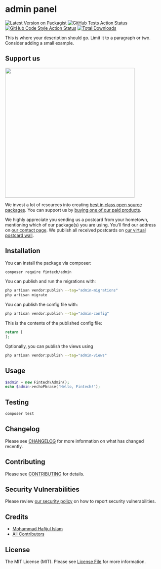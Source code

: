 # admin panel

[![Latest Version on Packagist](https://img.shields.io/packagist/v/fintech/admin.svg?style=flat-square)](https://packagist.org/packages/fintech/admin)
[![GitHub Tests Action Status](https://img.shields.io/github/actions/workflow/status/fintech/admin/run-tests.yml?branch=main&label=tests&style=flat-square)](https://github.com/fintech/admin/actions?query=workflow%3Arun-tests+branch%3Amain)
[![GitHub Code Style Action Status](https://img.shields.io/github/actions/workflow/status/fintech/admin/fix-php-code-style-issues.yml?branch=main&label=code%20style&style=flat-square)](https://github.com/fintech/admin/actions?query=workflow%3A"Fix+PHP+code+style+issues"+branch%3Amain)
[![Total Downloads](https://img.shields.io/packagist/dt/fintech/admin.svg?style=flat-square)](https://packagist.org/packages/fintech/admin)

This is where your description should go. Limit it to a paragraph or two. Consider adding a small example.

## Support us

[<img src="https://github-ads.s3.eu-central-1.amazonaws.com/admin.jpg?t=1" width="419px" />](https://spatie.be/github-ad-click/admin)

We invest a lot of resources into creating [best in class open source packages](https://spatie.be/open-source). You can support us by [buying one of our paid products](https://spatie.be/open-source/support-us).

We highly appreciate you sending us a postcard from your hometown, mentioning which of our package(s) you are using. You'll find our address on [our contact page](https://spatie.be/about-us). We publish all received postcards on [our virtual postcard wall](https://spatie.be/open-source/postcards).

## Installation

You can install the package via composer:

```bash
composer require fintech/admin
```

You can publish and run the migrations with:

```bash
php artisan vendor:publish --tag="admin-migrations"
php artisan migrate
```

You can publish the config file with:

```bash
php artisan vendor:publish --tag="admin-config"
```

This is the contents of the published config file:

```php
return [
];
```

Optionally, you can publish the views using

```bash
php artisan vendor:publish --tag="admin-views"
```

## Usage

```php
$admin = new Fintech\Admin();
echo $admin->echoPhrase('Hello, Fintech!');
```

## Testing

```bash
composer test
```

## Changelog

Please see [CHANGELOG](CHANGELOG.md) for more information on what has changed recently.

## Contributing

Please see [CONTRIBUTING](CONTRIBUTING.md) for details.

## Security Vulnerabilities

Please review [our security policy](../../security/policy) on how to report security vulnerabilities.

## Credits

- [Mohammad Hafijul Islam](https://github.com/hafijul233)
- [All Contributors](../../contributors)

## License

The MIT License (MIT). Please see [License File](LICENSE.md) for more information.
